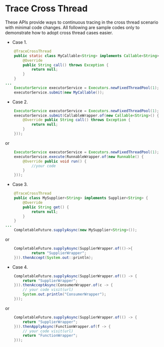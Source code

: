 # Trace Cross Thread
These APIs provide ways to continuous tracing in the cross thread scenario with minimal code changes.
All following are sample codes only to demonstrate how to adopt cross thread cases easier.

* Case 1.
```java
    @TraceCrossThread
    public static class MyCallable<String> implements Callable<String> {
        @Override
        public String call() throws Exception {
            return null;
        }
    }
...
    ExecutorService executorService = Executors.newFixedThreadPool(1);
    executorService.submit(new MyCallable());
```
* Case 2.
```java
    ExecutorService executorService = Executors.newFixedThreadPool(1);
    executorService.submit(CallableWrapper.of(new Callable<String>() {
        @Override public String call() throws Exception {
            return null;
        }
    }));
```
or 
```java
    ExecutorService executorService = Executors.newFixedThreadPool(1);
    executorService.execute(RunnableWrapper.of(new Runnable() {
        @Override public void run() {
            //your code
        }
    }));
```
* Case 3.
```java
    @TraceCrossThread
    public class MySupplier<String> implements Supplier<String> {
        @Override
        public String get() {
            return null;
        }
    }
...
    CompletableFuture.supplyAsync(new MySupplier<String>());
```
or 
```java
    CompletableFuture.supplyAsync(SupplierWrapper.of(()->{
            return "SupplierWrapper";
    })).thenAccept(System.out::println);
```
* Case 4.
```java
    CompletableFuture.supplyAsync(SupplierWrapper.of(() -> {
        return "SupplierWrapper";
    })).thenAcceptAsync(ConsumerWrapper.of(c -> {
        // your code visit(url)
        System.out.println("ConsumerWrapper");
    }));
```
or 
```java
    CompletableFuture.supplyAsync(SupplierWrapper.of(() -> {
        return "SupplierWrapper";
    })).thenApplyAsync(FunctionWrapper.of(f -> {
        // your code visit(url)
        return "FunctionWrapper";
    }));
```



